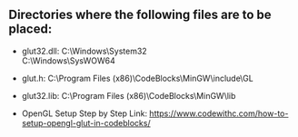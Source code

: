 ## Directories where the following files are to be placed:

- glut32.dll: C:\Windows\System32<br>
	      C:\Windows\SysWOW64
- glut.h: C:\Program Files (x86)\CodeBlocks\MinGW\include\GL
- glut32.lib: C:\Program Files (x86)\CodeBlocks\MinGW\lib

- OpenGL Setup Step by Step Link: https://www.codewithc.com/how-to-setup-opengl-glut-in-codeblocks/

